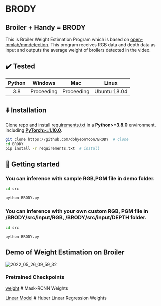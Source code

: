# BRODY
## Broiler + Handy = BRODY

This is Broiler Weight Estimation Program which is based on [open-mmlab/mmdetection](https://github.com/open-mmlab/mmdetection).
This program receives RGB data and depth data as input and outputs the average weight of broilers detected in the video.

## :heavy_check_mark: Tested

| Python |   Windows   |   Mac   |   Linux  |
| :----: | :---------: | :-----: | :------: |
|  3.8  | Proceeding | Proceeding |  Ubuntu 18.04 |


## :arrow_down: Installation

Clone repo and install [requirements.txt](https://github.com/ultralytics/yolov5/blob/master/requirements.txt) in a
**Python>=3.8.0** environment, including
[**PyTorch>=1.10.0**](https://pytorch.org/get-started/locally/).

```bash
git clone https://github.com/dohyeonYoon/BRODY  # clone
cd BRODY
pip install -r requirements.txt  # install
```

## :rocket: Getting started

### You can inference with sample RGB,PGM file in demo folder.

```bash
cd src

python BRODY.py

```

### You can inference with your own custom RGB, PGM file in /BRODY/src/input/RGB, /BRODY/src/input/DEPTH folder.
```bash
cd src

python BRODY.py

```


## Demo of Weight Estimation on Broiler
![2022_05_26_09_59_32](https://user-images.githubusercontent.com/66056440/194740615-66a3d7cf-7b28-4177-8706-e849e5e4ab95.png)


### Pretrained Checkpoints

[weight](https://drive.google.com/file/d/1v4tO3tGXdqJa7pF2ERu9y8l0LN_HJrxx/view?usp=sharing)  # Mask-RCNN Weights

[Linear Model](https://drive.google.com/file/d/1wIKIskES8j602e_pYLqqJao1zJxZF_hU/view?usp=sharing)  # Huber Linear Regression Weights
